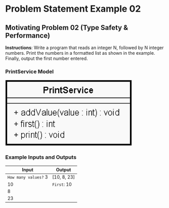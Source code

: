 # Problem Statement Example 02

## Motivating Problem 02 (Type Safety & Performance)

**Instructions**: Write a program that reads an integer N, followed by N integer numbers. Print the numbers in a
formatted list as shown in the example. Finally, output the first number entered.

### PrintService Model

![Print Service Model](https://github.com/souzafcharles/Complete-Java-Object-Oriented-Programming-and-Projects/blob/master/Section_O15_Generics_Set_and_Map/ProblemStatementExample02/print-service-model.png)

### Example Inputs and Outputs

| **Input**            | **Output**  |
|----------------------|-------------|
| `How many values?` 3 | [10, 8, 23] |
| 10                   | `First`: 10 |
| 8                    |             |
| 23                   |             |